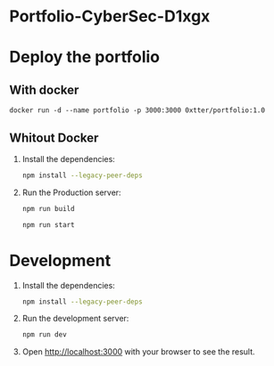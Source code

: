 # Portfolio-CyberSec-D1xgx

# Deploy the portfolio

## With docker

```shell
docker run -d --name portfolio -p 3000:3000 0xtter/portfolio:1.0
```

## Whitout Docker

1. Install the dependencies:

    ```bash
    npm install --legacy-peer-deps
    ```

2. Run the Production server:

    ```bash
    npm run build
    ```

    ```bash
    npm run start
    ```
# Development

1. Install the dependencies:

    ```bash
    npm install --legacy-peer-deps
    ```

2. Run the development server:

    ```bash
    npm run dev
    ```

3. Open [http://localhost:3000](http://localhost:3000) with your browser to see the result.
